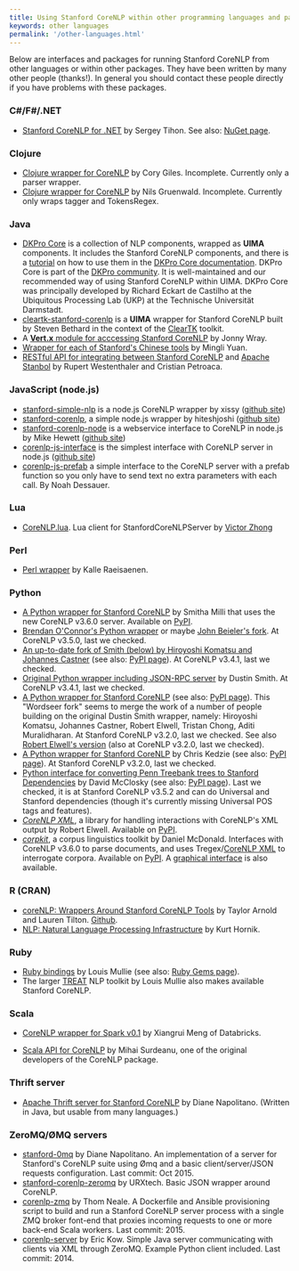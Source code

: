 ```yaml
---
title: Using Stanford CoreNLP within other programming languages and packages
keywords: other languages
permalink: '/other-languages.html'
---
```


Below are interfaces and packages for running Stanford CoreNLP from other languages or within other packages. They have been written by many other people (thanks!). In general you should contact these people directly if you have problems with these packages.

### C#/F#/.NET
* [Stanford CoreNLP for .NET](http://sergey-tihon.github.io/Stanford.NLP.NET/StanfordCoreNLP.html) by Sergey Tihon.  See also: [NuGet page](https://www.nuget.org/packages/Stanford.NLP.CoreNLP/).

### Clojure

* [Clojure wrapper for CoreNLP](https://github.com/gilesc/stanford-corenlp) by Cory Giles. Incomplete. Currently only a parser wrapper.
* [Clojure wrapper for CoreNLP](https://github.com/ngrunwald/stanford-nlp-tools)
by Nils Gruenwald. Incomplete. Currently only wraps tagger and TokensRegex.

### Java

* [DKPro Core](https://dkpro.github.io/dkpro-core/) is a collection of NLP components, wrapped as **UIMA** components.
It includes the Stanford CoreNLP components, and there is a [tutorial](https://dkpro.github.io/dkpro-core/java/recipes/stanfordnlp/) on how to use them in the [DKPro Core documentation](https://dkpro.github.io/dkpro-core/documentation/).
DKPro Core is part of the [DKPro community](https://dkpro.github.io). It is well-maintained and our recommended way of using Stanford CoreNLP within UIMA. DKPro Core was principally developed by Richard Eckart de Castilho at the Ubiquitous Processing Lab (UKP) at the Technische Universität Darmstadt.
* [cleartk-stanford-corenlp](https://github.com/ClearTK/cleartk/tree/master/cleartk-stanford-corenlp) is a **UIMA** wrapper for Stanford CoreNLP built by Steven Bethard in the context of the [ClearTK](http://cleartk.github.io/cleartk/) toolkit.
* A [**Vert.x** module for acccessing Stanford CoreNLP](https://github.com/jonnywray/mod-stanford-corenlp) by Jonny Wray.
* [Wrapper for each of Stanford's Chinese tools](https://github.com/guokr/stan-cn-nlp) by Mingli Yuan.
* [RESTful API for integrating between Stanford CoreNLP](https://github.com/westei/stanbol-stanfordnlp) and [Apache Stanbol](https://stanbol.apache.org/) by
    Rupert Westenthaler and Cristian Petroaca.

### JavaScript (node.js)

* [stanford-simple-nlp](https://npmjs.org/package/stanford-simple-nlp) is a node.js CoreNLP wrapper by xissy 
([github site](https://github.com/xissy/node-stanford-simple-nlp))
* [stanford-corenlp](https://www.npmjs.org/package/stanford-corenlp), a simple node.js wrapper by hiteshjoshi 
([github site](https://github.com/hiteshjoshi/node-stanford-corenlp)) 
* [stanford-corenlp-node](https://github.com/mhewett/stanford-corenlp-node) is a webservice interface to CoreNLP in node.js by Mike Hewett 
([github site](https://github.com/mhewett/stanford-corenlp-node))
* [corenlp-js-interface](https://www.npmjs.com/package/corenlp-js-interface) is the simplest interface with CoreNLP server in node.js
([github site](https://github.com/noahDess/corenlp-js-interface)) 
* [corenlp-js-prefab](https://www.npmjs.com/package/corenlp-js-prefab) a simple interface to the CoreNLP server with a prefab function so you only have to send text no extra parameters with each call. By Noah Dessauer.

### Lua

* [CoreNLP.lua](https://github.com/vzhong/CoreNLP.lua). Lua client for StanfordCoreNLPServer by [Victor Zhong](http://www.victorzhong.com/)

### Perl

* [Perl wrapper](https://metacpan.org/module/Lingua::StanfordCoreNLP) by Kalle Raeisaenen.

### Python
* [A Python wrapper for Stanford CoreNLP](https://github.com/smilli/py-corenlp) by Smitha Milli that uses the new CoreNLP v3.6.0 server. Available on [PyPI](https://pypi.python.org/pypi/pycorenlp/).
* [Brendan O'Connor's Python wrapper](https://github.com/brendano/stanford-corepywrapper) or maybe [John Beieler's fork](https://github.com/johnb30/stanford-corepywrapper). At CoreNLP v3.5.0, last we checked.
* [An up-to-date fork of Smith (below) by Hiroyoshi Komatsu and Johannes Castner](https://bitbucket.org/torotoki/corenlp-python) (see also: [PyPI page](https://pypi.python.org/pypi/corenlp-python)). At CoreNLP v3.4.1, last we checked.
* [Original Python wrapper including JSON-RPC server](https://github.com/dasmith/stanford-corenlp-python) by Dustin Smith. At CoreNLP v3.4.1, last we checked.
* [A Python wrapper for Stanford CoreNLP](https://github.com/Wordseer/stanford-corenlp-python) (see also: [PyPI page](https://pypi.python.org/pypi/stanford-corenlp-python)).  This "Wordseer fork" seems to merge the work of a number of people building on the original Dustin Smith wrapper, namely: Hiroyoshi Komatsu, Johannes Castner, Robert Elwell, Tristan Chong, Aditi Muralidharan. At Stanford CoreNLP v3.2.0, last we checked.  See also [Robert Elwell's version](https://github.com/relwell/stanford-corenlp-python) (also at CoreNLP v3.2.0, last we checked).
* [A Python wrapper for Stanford CoreNLP](https://github.com/kedz/corenlp) by Chris Kedzie (see also: [PyPI page](https://pypi.python.org/pypi/corenlp)). At Stanford CoreNLP v3.2.0, last we checked. 
* [Python interface for converting Penn Treebank trees to Stanford Dependencies](https://github.com/dmcc/PyStanfordDependencies) by David McClosky (see also: [PyPI page](https://pypi.python.org/pypi/PyStanfordDependencies)). Last we checked, it is at Stanford CoreNLP v3.5.2 and can do Universal and Stanford dependencies (though it's currently missing Universal POS tags and features).
* [*CoreNLP XML*](https://github.com/relwell/corenlp-xml-lib), a library for handling interactions with CoreNLP's XML output by Robert Elwell. Available on [PyPI](https://pypi.python.org/pypi/corenlp-xml).
* [*corpkit*](https://www.github.com/interrogator/corpkit), a corpus linguistics toolkit by Daniel McDonald. Interfaces with CoreNLP v3.6.0 to parse documents, and uses Tregex/[CoreNLP XML](https://github.com/relwell/corenlp-xml-lib) to interrogate corpora. Available on [PyPI](https://pypi.python.org/pypi/corpkit). A [graphical interface](http://interrogator.github.io/corpkit/) is also available.

### R (CRAN)

* [coreNLP: Wrappers Around Stanford CoreNLP Tools](https://cran.r-project.org/web/packages/coreNLP/) by Taylor Arnold and Lauren Tilton.  [Github](https://github.com/statsmaths/coreNLP). 
* [NLP: Natural Language Processing Infrastructure](https://cran.r-project.org/web/packages/NLP/) by Kurt Hornik.

### Ruby

* [Ruby bindings](https://github.com/louismullie/stanford-core-nlp) by Louis Mullie (see also: [Ruby Gems page](https://rubygems.org/gems/stanford-core-nlp)).
* The larger [TREAT](https://github.com/louismullie/treat) NLP toolkit by Louis Mullie also makes available Stanford CoreNLP.

### Scala

* [CoreNLP wrapper for Spark v0.1](https://github.com/databricks/spark-corenlp) by Xiangrui Meng of Databricks.

* [Scala API for CoreNLP](https://github.com/sistanlp/processors) by Mihai Surdeanu, one of the original developers of the CoreNLP package.


### Thrift server

* [Apache Thrift server for Stanford CoreNLP](https://github.com/EducationalTestingService/stanford-thrift) by Diane Napolitano. (Written in Java, but usable from many languages.)

### ZeroMQ/ØMQ servers

* [stanford-0mq](https://github.com/dmnapolitano/stanford-0mq) by Diane Napolitano. An implementation of a server for Stanford's CoreNLP suite using Ømq and a basic client/server/JSON requests configuration. Last commit: Oct 2015.
* [stanford-corenlp-zeromq](https://github.com/URXtech/stanford-corenlp-zeromq) by URXtech. Basic JSON wrapper around CoreNLP.
* [corenlp-zmq](https://github.com/twneale/corenlp-zmq) by Thom Neale. A Dockerfile and Ansible provisioning script to build and run a Stanford CoreNLP server process with a single ZMQ broker font-end that proxies incoming requests to one or more back-end Scala workers. Last commit: 2015.
* [corenlp-server](https://github.com/kowey/corenlp-server) by Eric Kow. Simple Java server communicating with clients via XML through ZeroMQ. Example Python client included. Last commit: 2014.
 
